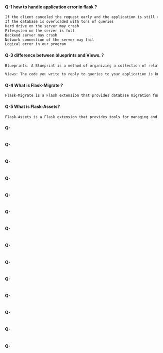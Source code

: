 #### Q-1 how to handle application error in flask ?

```bash
If the client canceled the request early and the application is still running and it reading data from the server
If the database is overloaded with tons of queries
Hard drive on the server may crash
Filesystem on the server is full
Backend server may crash
Network connection of the server may fail
Logical error in our program
```
#### Q-3 difference between blueprints and Views. ?

```bash
Blueprints: A Blueprint is a method of organizing a collection of related views and other code. Instead of registering views and other code with an application directly, they are registered with a blueprint. 

Views: The code you write to reply to queries to your application is known as a view function. Flask matches the incoming request URL to the view that should handle it using patterns. Flask converts the data returned by the view into an outgoing response. Flask may also generate a URL for a view depending on its name and arguments in the other direction.
```

#### Q-4 What is Flask-Migrate ?

```bash
Flask-Migrate is a Flask extension that provides database migration functionality for Flask applications.
```
#### Q-5 What is Flask-Assets?

```bash
Flask-Assets is a Flask extension that provides tools for managing and compiling static assets like CSS and JavaScript files.
```

#### Q-

```bash
```
#### Q-

```bash
```

#### Q-

```bash
```
#### Q-

```bash
```

#### Q-

```bash
```
#### Q-

```bash
```

#### Q-

```bash
```
#### Q-

```bash
```

#### Q-

```bash
```
#### Q-

```bash
```

#### Q-

```bash
```
#### Q-

```bash
```

#### Q-

```bash
```
#### Q-

```bash
```


